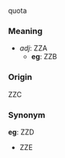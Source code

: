 quota
### Meaning
+ _adj_: ZZA
    + __eg__: ZZB

### Origin

ZZC

### Synonym

__eg__: ZZD

+ ZZE


